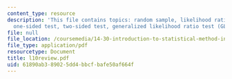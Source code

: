 ```yaml
---
content_type: resource
description: 'This file contains topics: random sample, likelihood ratio test (LRT),
  one-sided test, two-sided test, generalized likelihood ratio test (GLRT).'
file: null
file_location: /coursemedia/14-30-introduction-to-statistical-method-in-economics-spring-2006/61890ab389025dd4bbcfbafe50af664f_l10review.pdf
file_type: application/pdf
resourcetype: Document
title: l10review.pdf
uid: 61890ab3-8902-5dd4-bbcf-bafe50af664f
---
```

